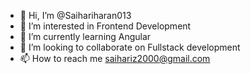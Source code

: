 - 👋 Hi, I’m @Saihariharan013
- 👀 I’m interested in Frontend Development
- 🌱 I’m currently learning Angular 
- 💞️ I’m looking to collaborate on Fullstack development
- 📫 How to reach me saihariz2000@gmail.com

<!---
Saihariharan013/Saihariharan013 is a ✨ special ✨ repository because its `README.md` (this file) appears on your GitHub profile.
You can click the Preview link to take a look at your changes.
--->
